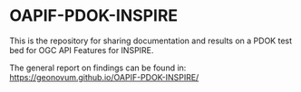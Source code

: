 # OAPIF-PDOK-INSPIRE

This is the repository for sharing documentation and results on a PDOK test bed for OGC API Features for INSPIRE.

The general report on findings can be found in: https://geonovum.github.io/OAPIF-PDOK-INSPIRE/


